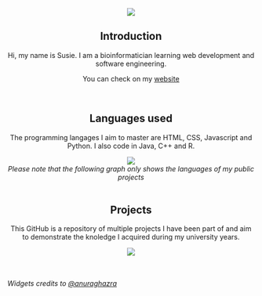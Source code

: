 <div align="center">
  <img
    src="https://readme-typing-svg.herokuapp.com/?color=E97451%0A&size=25&center=true&vCenter=true&width=433&height=75&lines=Welcome+to+my+GitHub;%40susiehgt"
  />
</div>
<div align="center">
  <h2 align="center">Introduction</h2>
  Hi, my name is Susie. I am a bioinformatician learning web development and
  software engineering.
  <br>

  You can check on my [website](https://susiehgt.github.io/)
</div>
<br>
<div align="center">
  <h2>Languages used</h2>
  <p>
    The programming langages I aim to master are HTML, CSS, Javascript and
    Python. I also code in Java, C++ and R.
  </p>
</div>
<div align="center">
  <img
    src="https://github-readme-stats.vercel.app/api/top-langs/?username=susiehgt&hide_border=true&layout=compact&theme=darcula"
  />
</div>
<div align="center">
  <i
    >Please note that the following graph only shows the languages of my public
    projects</i
  >
</div>
<br>

<div align="center">
  <h2>Projects</h2>
  <p>
    This GitHub is a repository of multiple projects I have been part of and aim
    to demonstrate the knoledge I acquired during my university years.
  </p>

  <div align="center">
    <img
      src="https://github-readme-stats.vercel.app/api?username=susiehgt&hide_border=true&theme=darcula"
    />
  </div>
</div>
<br>
<br>

<i>Widgets credits to
  [@anuraghazra](https://github.com/anuraghazra/github-readme-stats?tab=readme-ov-file#usage-2)</i>
<br>

<!---
susiehgt/susiehgt is a ✨ special ✨ repository because its `README.md` (this file) appears on your GitHub profile.
You can click the Preview link to take a look at your changes.
--->
